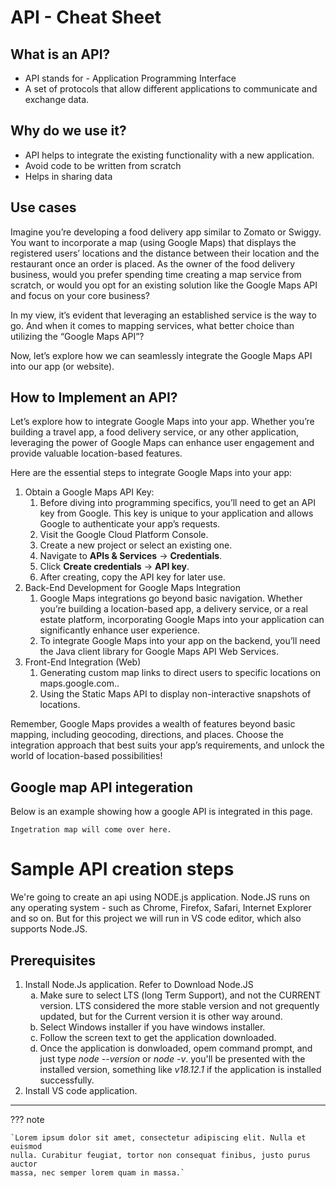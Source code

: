 # API - Cheat Sheet

## What is an API?

- API stands for - Application Programming Interface
- A set of protocols that allow different applications to communicate and exchange data.

## Why do we use it?

- API helps to integrate the existing functionality with a new application.
- Avoid code to be written from scratch
- Helps in sharing data

## Use cases

Imagine you’re developing a food delivery app similar to Zomato or Swiggy. You want to incorporate a map (using Google Maps) that displays the registered users’ locations and the distance between their location and the restaurant once an order is placed. As the owner of the food delivery business, would you prefer spending time creating a map service from scratch, or would you opt for an existing solution like the Google Maps API and focus on your core business?

In my view, it’s evident that leveraging an established service is the way to go. And when it comes to mapping services, what better choice than utilizing the “Google Maps API”?

Now, let’s explore how we can seamlessly integrate the Google Maps API into our app (or website).

## How to Implement an API?

Let’s explore how to integrate Google Maps into your app. Whether you’re building a travel app, a food delivery service, or any other application, leveraging the power of Google Maps can enhance user engagement and provide valuable location-based features.

Here are the essential steps to integrate Google Maps into your app:

1. Obtain a Google Maps API Key:
   1. Before diving into programming specifics, you’ll need to get an API key from Google. This key is unique to your application and allows Google to authenticate your app’s requests.
   2. Visit the Google Cloud Platform Console.
   3. Create a new project or select an existing one.
   4. Navigate to **APIs & Services** -> **Credentials**.
   5. Click **Create credentials** -> **API key**.
   6. After creating, copy the API key for later use.
2. Back-End Development for Google Maps Integration
   1. Google Maps integrations go beyond basic navigation. Whether you’re building a location-based app, a delivery service, or a real estate platform, incorporating Google Maps into your application can significantly enhance user experience.
   2. To integrate Google Maps into your app on the backend, you’ll need the Java client library for Google Maps API Web Services.
3. Front-End Integration (Web)
   1. Generating custom map links to direct users to specific locations on maps.google.com..
   2. Using the Static Maps API to display non-interactive snapshots of locations.

Remember, Google Maps provides a wealth of features beyond basic mapping, including geocoding, directions, and places. Choose the integration approach that best suits your app’s requirements, and unlock the world of location-based possibilities!

## Google map API integeration

Below is an example showing how a google API is integrated in this page.

```
Ingetration map will come over here.
```

# Sample API creation steps

We're going to create an api using NODE.js application. Node.JS runs on any operating system - such as Chrome, Firefox, Safari, Internet Explorer and so on. But for this project we will run in VS code editor, which also supports Node.JS.

## Prerequisites

<ol><li>Install Node.Js application. Refer to Download Node.JS
<ol type="a">
    <li>Make sure to select LTS (long Term Support), and not the CURRENT version. LTS considered the more stable version and not grequently updated, but for the Current version it is other way around.</li>
    <li>Select Windows installer if you have windows installer.</li>
    <li>Follow the screen text to get the application downloaded.</li>
    <li>Once the application is donwloaded, opem command prompt, and just type <em>node --version</em> or <em>node -v</em>. you'll be presented with the installed version, something like <em>v18.12.1</em> if the application is installed successfully.</li>
</ol>
</li>
<li>Install VS code application.</li></ol>

---

??? note

    `Lorem ipsum dolor sit amet, consectetur adipiscing elit. Nulla et euismod
    nulla. Curabitur feugiat, tortor non consequat finibus, justo purus auctor
    massa, nec semper lorem quam in massa.`
